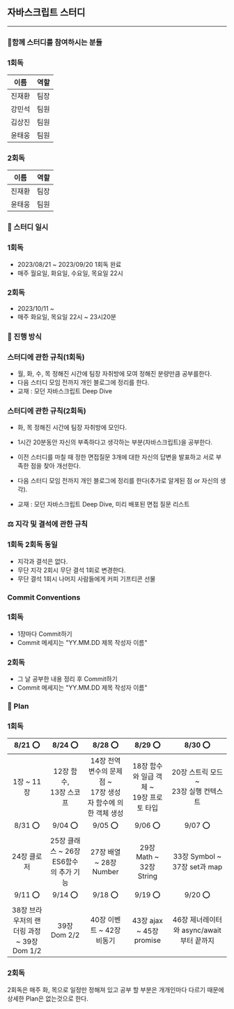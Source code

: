 ## 자바스크립트 스터디

---

### 🐾함께 스터디를 참여하시는 분들

### 1회독

| 이름   | 역할 |
| ------ | ---- |
| 진재환 | 팀장 |
| 강민석 | 팀원 |
| 김상진 | 팀원 |
| 윤태웅 | 팀원 |

### 2회독

| 이름   | 역할 |
| ------ | ---- |
| 진재환 | 팀장 |
| 윤태웅 | 팀원 |

### 📆 스터디 일시

### 1회독

- 2023/08/21 ~ 2023/09/20 1회독 완료
- 매주 월요일, 화요일, 수요일, 목요일 22시

### 2회독

- 2023/10/11 ~
- 매주 화요일, 목요일 22시 ~ 23시20분

### 🚀 진행 방식

### 스터디에 관한 규칙(1회독)

- 월, 화, 수, 목 정해진 시간에 팀장 자취방에 모여 정해진 분량만큼 공부를한다.
- 다음 스터디 모임 전까지 개인 블로그에 정리를 한다.
- 교재 : 모던 자바스크립트 Deep Dive

### 스터디에 관한 규칙(2회독)

- 화, 목 정해진 시간에 팀장 자취방에 모인다.
- 1시간 20분동안 자신의 부족하다고 생각하는 부분(자바스크립트)을 공부한다.
- 이전 스터디를 마칠 때 정한 면접질문 3개에 대한 자신의 답변을 발표하고 서로 부족한 점을 찾아 개선한다.
- 다음 스터디 모임 전까지 개인 블로그에 정리를 한다(추가로 알게된 점 or 자신의 생각).

- 교재 : 모던 자바스크립트 Deep Dive, 미리 배포된 면접 질문 리스트

### ⚖️ 지각 및 결석에 관한 규칙

### 1회독 2회독 동일

- 지각과 결석은 없다.
- 무단 지각 2회시 무단 결석 1회로 변경한다.
- 무단 결석 1회시 나머지 사람들에게 커피 기프티콘 선물

### Commit Conventions

### 1회독

- 1장마다 Commit하기
- Commit 메세지는 "YY.MM.DD 제목 작성자 이름"

### 2회독

- 그 날 공부한 내용 정리 후 Commit하기
- Commit 메세지는 "YY.MM.DD 제목 작성자 이름"

### 🏁 Plan

### 1회독

|                  8/21 ⭕️                  |                8/24 ⭕️                |                             8/28 ⭕️                             |                    8/29 ⭕️                    |                 8/30 ⭕️                  |
| :----------------------------------------: | :------------------------------------: | :--------------------------------------------------------------: | :--------------------------------------------: | :---------------------------------------: |
|                 1장 ~ 11장                 |      12장 함수, <br/> 13장 스코프      | 14장 전역변수의 문제점 ~ <br/> 17장 생성자 함수에 의한 객체 생성 | 18장 함수와 일급 객체 ~ <br/> 19장 프로토 타입 | 20장 스트릭 모드 ~<br> 23장 실행 컨텍스트 |
|                  8/31 ⭕️                  |                9/04 ⭕️                |                             9/05 ⭕️                             |                    9/06 ⭕️                    |                 9/07 ⭕️                  |
|                24장 클로저                 | 25장 클래스 ~ 26장 ES6함수의 추가 기능 |                     27장 배열 ~ 28장 Number                      |            29장 Math ~ 32장 String             |       33장 Symbol ~ 37장 set과 map        |
|                  9/11 ⭕️                  |                9/14 ⭕️                |                             9/18 ⭕️                             |                    9/19 ⭕️                    |                 9/20 ⭕️                  |
| 38장 브라우저의 랜더링 과정 ~ 39장 Dom 1/2 |              39장 Dom 2/2              |                    40장 이벤트 ~ 42장 비동기                     |            43장 ajax ~ 45장 promise            | 46장 제너레이터와 async/await 부터 끝까지 |

### 2회독

2회독은 매주 화, 목으로 일정만 정해져 있고 공부 할 부분은 개개인마다 다르기 때문에 상세한 Plan은 없는것으로 한다.

